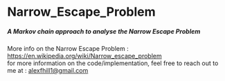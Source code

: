 # Narrow_Escape_Problem
##### A Markov chain approach to analyse the Narrow Escape Problem <br/>
More info on the Narrow Escape Problem : https://en.wikipedia.org/wiki/Narrow_escape_problem <br/>
for more information on the code/implementation, feel free to reach out to me at : alexfhill1@gmail.com
